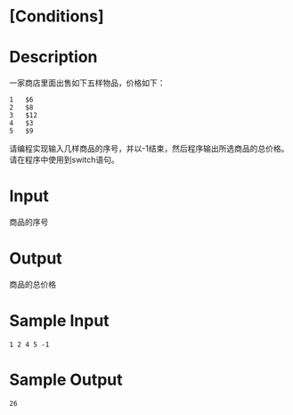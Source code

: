 # [Conditions]

# Description

一家商店里面出售如下五样物品，价格如下：  
```
1	$6  
2	$8  
3	$12  
4	$3  
5	$9  
```

请编程实现输入几样商品的序号，并以-1结束，然后程序输出所选商品的总价格。请在程序中使用到switch语句。
 
# Input

商品的序号

# Output

商品的总价格

# Sample Input

```
1 2 4 5 -1
```

# Sample Output

```
26
```